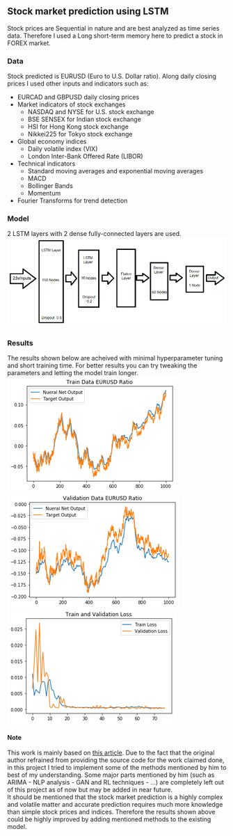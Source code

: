 ## Stock market prediction using LSTM
Stock prices are Sequential in nature and are best analyzed as time series data. Therefore I used a Long short-term memory here to predict a stock in FOREX market.

### Data
Stock predicted is EURUSD (Euro to U.S. Dollar ratio). Along daily closing prices I used other inputs and indicators such as:
* EURCAD and GBPUSD daily closing prices
* Market indicators of stock exchanges
  * NASDAQ and NYSE for U.S. stock exchange
  * BSE SENSEX for Indian stock exchange
  * HSI for Hong Kong stock exchange
  * Nikkei225 for Tokyo stock exchange
* Global economy indices
  * Daily volatile index (VIX)
  * London Inter-Bank Offered Rate (LIBOR)
* Technical indicators
  * Standard moving averages and exponential moving averages
  * MACD
  * Bollinger Bands
  * Momentum
* Fourier Transforms for trend detection
### Model
2 LSTM layers with 2 dense fully-connected layers are used.
![Model screenshot](/screenshots/model.png)
### Results
The results shown below are acheived with minimal hyperparameter tuning and short training time.
For better results you can try tweaking the parameters and letting the model train longer.
<br>![Train Performance Screenshot](/screenshots/train.png)![Validation Performance Screenshot](/screenshots/val.png)
<br>![Train and loss error screenshot](/screenshots/loss.png)


#### Note
This work is mainly based on [this article](https://towardsdatascience.com/aifortrading-2edd6fac689d). Due to the fact that the original author refrained from providing the source code for the work claimed done, in this project I tried to implement some of the methods mentioned by him to best of my understanding. Some major parts mentioned by him (such as ARIMA - NLP analysis - GAN and RL techniques - ...) are completely left out of this project as of now but may be added in near future. <br>It should be mentioned that the stock market prediction is a highly complex and volatile matter and accurate prediction requires much more knowledge than simple stock prices and indices. Therefore the results shown above could be highly improved by adding mentioned methods to the existing model.
